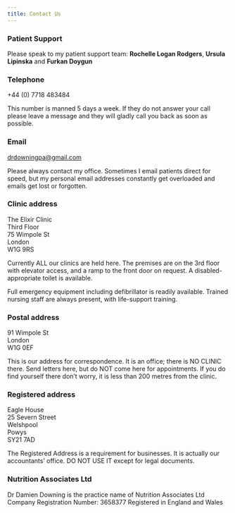 ```yaml
---
title: Contact Us
---
```


### Patient Support

Please speak to my patient support team:
**Rochelle Logan Rodgers**, **Ursula Lipinska** and **Furkan Doygun**

### Telephone

+44 (0) 7718 483484

This number is manned 5 days a week. If they do not answer your call please leave a message and they will gladly call you back as soon as possible.

### Email

[drdowningpa@gmail.com](mailto:drdowningpa@gmail.com)

Please always contact my office.
Sometimes I email patients direct for speed, but my personal email addresses constantly get overloaded and emails get lost or forgotten.

### Clinic address

The Elixir Clinic  
Third Floor  
75 Wimpole St  
London  
W1G 9RS

Currently ALL our clinics are held here.
The premises are on the 3rd floor with elevator access, and a ramp to the front door on request. A disabled-appropriate toilet is available. 

Full emergency equipment including defibrillator is readily available. 
Trained nursing staff are always present, with life-support training.

### Postal address

91 Wimpole St  
London  
W1G 0EF

This is our address for correspondence. It is an office; there is NO CLINIC there. Send letters here, but do NOT come here for appointments. If you do find yourself there don’t worry, it is less than 200 metres from the clinic.

### Registered address

Eagle House  
25 Severn Street  
Welshpool  
Powys  
SY21 7AD 

The Registered Address is a requirement for businesses. It is actually our accountants’ office. DO NOT USE IT except for legal documents.

### Nutrition Associates Ltd

Dr Damien Downing is the practice name of Nutrition Associates Ltd 
Company Registration Number: 3658377 
Registered in England and Wales